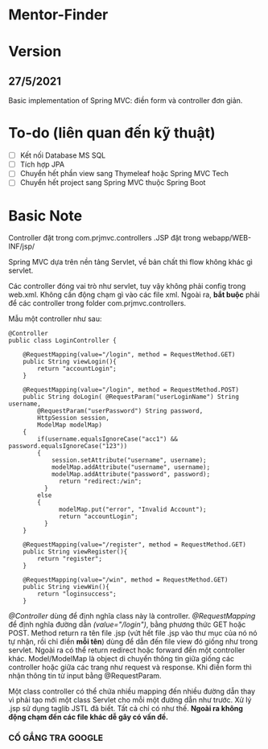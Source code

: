 # Mentor-Finder

# Version
## 27/5/2021 
Basic implementation of Spring MVC: điền form và controller đơn giản.

# To-do (liên quan đến kỹ thuật)
- [ ] Kết nối Database MS SQL
- [ ] Tích hợp JPA
- [ ] Chuyển hết phần view sang Thymeleaf hoặc Spring MVC Tech
- [ ] Chuyển hết project sang Spring MVC thuộc Spring Boot

# Basic Note

Controller đặt trong com.prjmvc.controllers
.JSP đặt trong webapp/WEB-INF/jsp/


Spring MVC dựa trên nền tảng Servlet, về bản chất thì flow không khác gì servlet.

Các controller đóng vai trò như servlet, tuy vậy không phải config trong web.xml. Không cần động chạm gì vào các file xml. Ngoài ra, **bắt buộc** phải để các controller trong folder com.prjmvc.controllers.

Mẫu một controller như sau:
```
@Controller
public class LoginController {

    @RequestMapping(value="/login", method = RequestMethod.GET)
    public String viewLogin(){
        return "accountLogin";
    }
    
    @RequestMapping(value="/login", method = RequestMethod.POST)
    public String doLogin( @RequestParam("userLoginName") String username,
		@RequestParam("userPassword") String password,
		HttpSession session,
		ModelMap modelMap) 
    {
        if(username.equalsIgnoreCase("acc1") && password.equalsIgnoreCase("123")) 
        {
            session.setAttribute("username", username);
            modelMap.addAttribute("username", username);
            modelMap.addAttribute("password", password);
	          return "redirect:/win"; 
	      } 
        else 
        {
	          modelMap.put("error", "Invalid Account");
	          return "accountLogin";
	      }
    }
    
    @RequestMapping(value="/register", method = RequestMethod.GET)
    public String viewRegister(){
        return "register";
    }
    
    @RequestMapping(value="/win", method = RequestMethod.GET)
    public String viewWin(){
        return "loginsuccess";
    }
```
*@Controller* dùng để định nghĩa class này là controller. *@RequestMapping* để định nghĩa đường dẫn *(value="/login")*, bằng phương thức GET hoặc POST. Method return ra tên file .jsp (vứt hết file .jsp vào thư mục của nó nó tự nhận, rồi chỉ điền **mỗi tên**) dùng để dẫn đến file view đó giống như trong servlet. Ngoài ra có thể return redirect hoặc forward đến một controller khác. Model/ModelMap là object di chuyển thông tin giữa giống các controller hoặc giữa các trang như request và response. Khi điền form thì nhận thông tin từ input bằng @RequestParam.

Một class controller có thể chứa nhiều mapping đến nhiều đường dẫn thay vì phải tạo mới một class Servlet cho mỗi một đường dẫn như trước. Xử lý .jsp sử dụng taglib JSTL đã biết. Tất cả chỉ có như thế. **Ngoài ra không động chạm đến các file khác dễ gây có vấn đề.**

### CỐ GẮNG TRA GOOGLE

